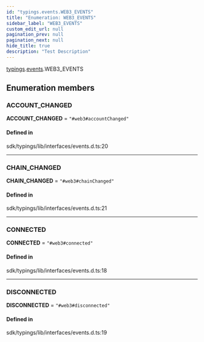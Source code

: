 ```yaml
---
id: "typings.events.WEB3_EVENTS"
title: "Enumeration: WEB3_EVENTS"
sidebar_label: "WEB3_EVENTS"
custom_edit_url: null
pagination_prev: null
pagination_next: null
hide_title: true
description: "Test Description"
---
```


[typings](../namespaces/typings.md).[events](../namespaces/typings.events.md).WEB3_EVENTS

## Enumeration members

### ACCOUNT_CHANGED

**ACCOUNT_CHANGED** = `"#web3#accountChanged"`

#### Defined in

sdk/typings/lib/interfaces/events.d.ts:20

---

### CHAIN_CHANGED

**CHAIN_CHANGED** = `"#web3#chainChanged"`

#### Defined in

sdk/typings/lib/interfaces/events.d.ts:21

---

### CONNECTED

**CONNECTED** = `"#web3#connected"`

#### Defined in

sdk/typings/lib/interfaces/events.d.ts:18

---

### DISCONNECTED

**DISCONNECTED** = `"#web3#disconnected"`

#### Defined in

sdk/typings/lib/interfaces/events.d.ts:19
